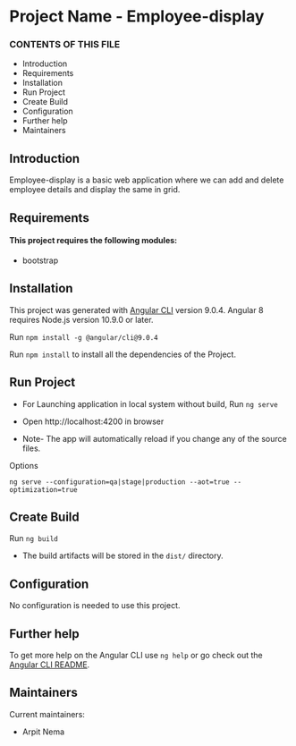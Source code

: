 # Project Name - Employee-display 
### CONTENTS OF THIS FILE
* Introduction
* Requirements
* Installation
* Run Project
* Create Build
* Configuration
* Further help
* Maintainers

## Introduction

Employee-display is a basic web application where we can add and delete employee details and display the same in grid.

## Requirements
#### This project requires the following modules:
 * bootstrap

## Installation

This project was generated with [Angular CLI](https://github.com/angular/angular-cli) version 9.0.4.
Angular 8 requires Node.js version 10.9.0 or later.

Run `npm install -g @angular/cli@9.0.4`

Run `npm install` to install all the dependencies of the Project.

## Run Project

* For Launching application in local system without build, Run `ng serve`
* Open http://localhost:4200 in browser

* Note- The app will automatically reload if you change any of the source files.

Options

```ng serve --configuration=qa|stage|production --aot=true --optimization=true```

## Create Build

Run `ng build`

* The build artifacts will be stored in the `dist/` directory.

## Configuration

No configuration is needed to use this project.

## Further help

To get more help on the Angular CLI use `ng help` or go check out the [Angular CLI README](https://github.com/angular/angular-cli/blob/master/README.md).

## Maintainers

Current maintainers:
 * Arpit Nema